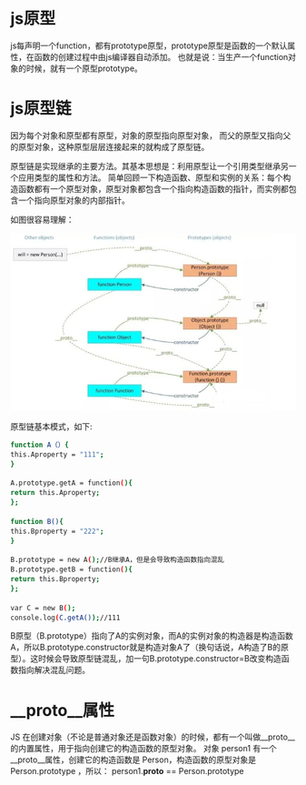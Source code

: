 # js原型
  js每声明一个function，都有prototype原型，prototype原型是函数的一个默认属性，在函数的创建过程中由js编译器自动添加。
也就是说：当生产一个function对象的时候，就有一个原型prototype。

# js原型链
  因为每个对象和原型都有原型，对象的原型指向原型对象，
而父的原型又指向父的原型对象，这种原型层层连接起来的就构成了原型链。
  
  原型链是实现继承的主要方法。其基本思想是：利用原型让一个引用类型继承另一个应用类型的属性和方法。
简单回顾一下构造函数、原型和实例的关系：每个构造函数都有一个原型对象，原型对象都包含一个指向构造函数的指针，而实例都包含一个指向原型对象的内部指针。

如图很容易理解：

![原型链](../图片/原型链.jpg)

原型链基本模式，如下:
```bash
function A（）{
this.Aproperty = "111";
}

A.prototype.getA = function(){
return this.Aproperty;
};

function B(){
this.Bproperty = "222";
}

B.prototype = new A();//B继承A，但是会导致构造函数指向混乱
B.prototype.getB = function(){
return this.Bproperty;
};

var C = new B();
console.log(C.getA());//111
```
B原型（B.prototype）指向了A的实例对象，而A的实例对象的构造器是构造函数A，所以B.prototype.constructor就是构造对象A了（换句话说，A构造了B的原型）。这时候会导致原型链混乱，加一句B.prototype.constructor=B改变构造函数指向解决混乱问题。

# __proto__属性

JS 在创建对象（不论是普通对象还是函数对象）的时候，都有一个叫做__proto__ 的内置属性，用于指向创建它的构造函数的原型对象。
对象 person1 有一个 __proto__属性，创建它的构造函数是 Person，构造函数的原型对象是 Person.prototype ，所以：
person1.__proto__ == Person.prototype


